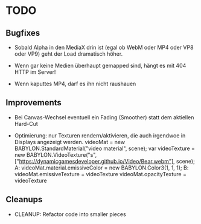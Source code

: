 
TODO
====

Bugfixes
--------

- Sobald Alpha in den MediaX drin ist (egal ob WebM oder MP4 oder VP8 oder VP9)
  geht der Load dramatisch höher.

- Wenn gar keine Medien überhaupt gemapped sind, hängt
  es mit 404 HTTP im Server!

- Wenn kaputtes MP4, darf es ihn nicht raushauen

Improvements
------------

- Bei Canvas-Wechsel eventuell ein Fading (Smoother)
  statt dem aktiellen Hard-Cut

- Optimierung: nur Texturen rendern/aktivieren, die auch irgendwoe in Displays
  angezeigt werden.
  videoMat = new BABYLON.StandardMaterial("video material", scene);
  var videoTexture = new BABYLON.VideoTexture("s", ["https://dynamicgamesdeveloper.github.io/Video/Bear.webm"], scene);
  A: videoMat.material.emissiveColor = new BABYLON.Color3(1, 1, 1);
  B: videoMat.emissiveTexture = videoTexture
  videoMat.opacityTexture = videoTexture

Cleanups
--------

- CLEANUP:
  Refactor code into smaller pieces


